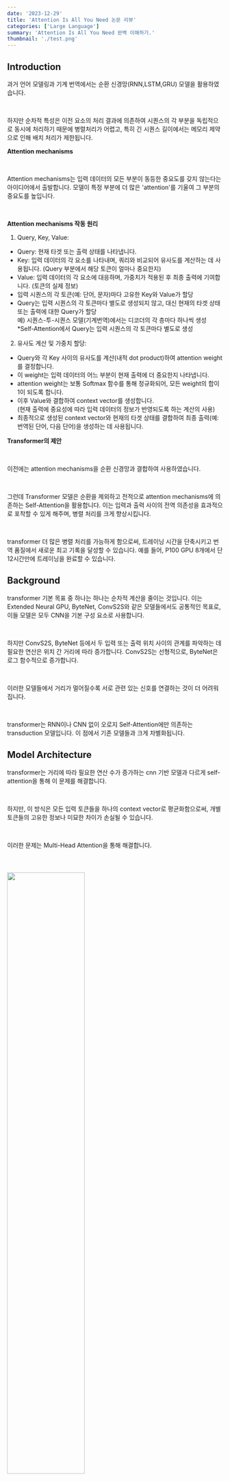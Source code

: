 ```yaml
---
date: '2023-12-29'
title: 'Attention Is All You Need 논문 리뷰'
categories: ['Large Language']
summary: 'Attention Is All You Need 완벽 이해하기.'
thumbnail: './test.png'
---
```


<div id="Introduction"></div>

## Introduction

과거 언어 모델링과 기계 번역에서는 순환 신경망(RNN,LSTM,GRU) 모델을 활용하였습니다.

<br>

하지만 순차적 특성은 이전 요소의 처리 결과에 의존하여 시퀀스의 각 부분을 독립적으로 동시에 처리하기 때문에 병렬처리가 어렵고, 특히 긴 시퀀스 길이에서는 메모리 제약으로 인해 배치 처리가 제한됩니다.

**Attention mechanisms**

<br>

Attention mechanisms는 입력 데이터의 모든 부분이 동등한 중요도를 갖지 않는다는 아이디어에서 출발합니다. 모델이 특정 부분에 더 많은 'attention'를 기울여 그 부분의 중요도를 높입니다.

<br>

**Attention mechanisms 작동 원리**

1. Query, Key, Value:

- Query: 현재 타겟 또는 출력 상태를 나타냅니다.
- Key: 입력 데이터의 각 요소를 나타내며, 쿼리와 비교되어 유사도를 계산하는 데 사용됩니다. (Query 부분에서 해당 토큰이 얼마나 중요한지)
- Value: 입력 데이터의 각 요소에 대응하며, 가중치가 적용된 후 최종 출력에 기여합니다. (토큰의 실제 정보)
- 입력 시퀀스의 각 토큰(예: 단어, 문자)마다 고유한 Key와 Value가 할당
- Query는 입력 시퀀스의 각 토큰마다 별도로 생성되지 않고, 대신 현재의 타겟 상태 또는 출력에 대한 Query가 할당 <br> 예) 시퀀스-투-시퀀스 모델(기계번역)에서는 디코더의 각 층마다 하나씩 생성 <br>*Self-Attention에서 Query는 입력 시퀀스의 각 토큰마다 별도로 생성

2. 유사도 계산 및 가중치 할당:

- Query와 각 Key 사이의 유사도를 계산(내적 dot product)하여 attention weight를 결정합니다.
- 이 weight는 입력 데이터의 어느 부분이 현재 출력에 더 중요한지 나타냅니다.
- attention weight는 보통 Softmax 함수를 통해 정규화되어, 모든 weight의 합이 1이 되도록 합니다.
- 이후 Value와 결합하여 context vector를 생성합니다. <br> (현재 출력에 중요성에 따라 입력 데이터의 정보가 반영되도록 하는 계산의 사용)
- 최종적으로 생성된 context vector와 현재의 타겟 상태를 결합하여 최종 출력(예: 번역된 단어, 다음 단어)을 생성하는 데 사용됩니다.

**Transformer의 제안**

<br>

이전에는 attention mechanisms을 순환 신경망과 결합하여 사용하였습니다.

<br>

그런데 Transformer 모델은 순환을 제외하고 전적으로 attention mechanisms에 의존하는 Self-Attention을 활용합니다. 이는 입력과 출력 사이의 전역 의존성을 효과적으로 포착할 수 있게 해주며, 병렬 처리를 크게 향상시킵니다.

<br>

transformer 더 많은 병렬 처리를 가능하게 함으로써, 트레이닝 시간을 단축시키고 번역 품질에서 새로운 최고 기록을 달성할 수 있습니다. 예를 들어, P100 GPU 8개에서 단 12시간만에 트레이닝을 완료할 수 있습니다.

<div id="Background"></div>

## Background

transformer 기본 목표 중 하나는 하나는 순차적 계산을 줄이는 것입니다. 이는 Extended Neural GPU, ByteNet, ConvS2S와 같은 모델들에서도 공통적인 목표로, 이들 모델은 모두 CNN을 기본 구성 요소로 사용합니다.

<br>

하지만 ConvS2S, ByteNet 등에서 두 입력 또는 출력 위치 사이의 관계를 파악하는 데 필요한 연산은 위치 간 거리에 따라 증가합니다. ConvS2S는 선형적으로, ByteNet은 로그 함수적으로 증가합니다.

<br>

이러한 모델들에서 거리가 멀어질수록 서로 관련 있는 신호를 연결하는 것이 더 어려워집니다.

<br>

transformer는 RNN이나 CNN 없이 오로지 Self-Attention에만 의존하는 transduction 모델입니다. 이 점에서 기존 모델들과 크게 차별화됩니다.

<div id="Model Architecture"></div>

## Model Architecture

transformer는 거리에 따라 필요한 연산 수가 증가하는 cnn 기반 모델과 다르게 self-attention을 통해 이 문제를 해결합니다.

<br>

하지만, 이 방식은 모든 입력 토큰들을 하나의 context vector로 평균화함으로써, 개별 토큰들의 고유한 정보나 미묘한 차이가 손실될 수 있습니다. 

<br>

이러한 문제는 Multi-Head Attention을 통해 해결합니다.

<img style="width:60%; margin-top: 40px;" id="output" src="transformer/architecture.PNG">

###  Encoder and Decoder Stacks

**Encoder**

1. 구조

- encoder는 $N=6$개의 동일한 층으로 구성됩니다. 
- 각 층에는 두 개의 sub-layer가 있습니다.

2. 서브층

- 첫 번째 sub-layer는 multi-head self-attention mechanism입니다.
- 두 번째 sub-layer는 positionwise fully connected feed-forward network입니다.

3. residual connection과 layer normalization

- 각 sub-layer 주변에는 Residual Connection이 적용됩니다.
- 이후 각 sub-layer의 출력에는 Layer Normalization가 수행됩니다.
- 즉, 각 sub-layer의 출력은 $LayerNorm(x + Sublayer(x))$ 형태를 갖습니다. 여기서 $Sublayer(x)$는 서브층 자체에 의해 구현된 함수입니다.

4. 출력 차원

- 모델 내의 모든 sub-layer과 embedding layer은 $dmodel = 512$의 출력 차원을 가집니다.

<br>

**Decoder**

1. 구조

- decoder 역시 $N=6$개의 동일한 층으로 구성됩니다.
- 각 층에는 세 개의 sub-layer가 있습니다.

2. 서브층

- encoder와 동일한 두 개의 sub-layer에서 추가로 encoder 출력에 대해 multi-head attention을 수행하는 세 번째 sub-layer 추가

3. residual connection과 layer normalization

- encoder와 동일

4. self-attention sub-layer 수정

- decoder의 self-attention layer는 Masking과 출력 임베딩의 Offset이 추가됩니다.
- Masking
  - 디코더는 현재 시점의 출력을 생성할 때, 현재 시점 이후의 정보를 참조하지 못하도록 해야 합니다.
  - 특정 위치에서는 해당 위치와 그 이후의 위치에 대한 정보를 참조하지 못하도록 마스킹 처리됩니다.
- 출력 임베딩의 Offset
  - 출력 임베딩이 offset by one position된다는 것은, 디코더가 출력을 생성할 때 출력하기 이전 까지만 참조한다는 의미입니다.

###  Scaled Dot-Product Attention

**Scaled Dot-Product Attention의 구조**

1. 입력 차원

- Query와 Key는 차원 $d_k$를 가지며, 값(Value)은 차원 $d_v$를 가집니다.

2. 연산 과정

- Query와 모든 Key의 내적(dot product)을 계산합니다.
- 각 내적 결과를 $\sqrt{d_k}$로 나누어 스케일링합니다.
- Softmax 함수를 적용하여 값을 가중치로 변환합니다.

$Attention(Q,K,V)=softmax( \frac{QK^T}{\sqrt{dk}} )V$

### Multi-Head Attention

**Multi-Head Attention의 개념**

1. linearly project의 사용

- Multi-Head Attention에서는 single attention function를 사용하는 대신, Query, Key, Value를 ℎ번 서로 다른 linearly project을 통해 $d_k, d_k, d_v$차원으로 변환합니다. 

  <br>
  
- 이러한 서로 다른 linearly project를 head라고 부릅니다.

  <br>
  
- 각 head 각기 다른 Query, Key, Value 값을 가지며, 이는 입력 데이터를 서로 다른 방식으로 해석하고, 다양한 정보를 추출할 수 있도록 합니다.

2. 병렬 attention 실행

- 이렇게 투영된 각 Query, Key, Value에 대해 attention function를 병렬로 수행합니다. 
- 이 과정은 $d_v$차원의 출력 값을 생성합니다. 

3. 결합 및 최종 투영

- 어텐션의 결과를 연결(concatenate)한 후, 다시 한 번 project하여 최종 값으로 변환합니다.

$MultiHead(Q, K, V ) = Concat(head_1, ..., head_h)W^O$

$head_i = Attention(QW_i^Q , KW_i^K , W_i^V )$

<br>

$W_i^Q ∈ \mathbb{R}^{d_{model}×dk} , W_i^K ∈ \mathbb{R}^{d_{model}×dk} , W_i^V  ∈ \mathbb{R}^{d_{model}×dv}, W^O ∈ \mathbb{R}^{ hdv×d_{model}} $

<br>

**Multi-Head Attention의 구현**

- 모델은 총 $h=8$개의 $head$를 사용합니다. 
- 각 $head$의 차원 $d_k, d_v$는 $d_{model}/h=64$로 설정됩니다. 
- 각 헤드의 차원이 줄어들기 때문에, 전체 계산 비용은 전체 차원을 사용하는 single head attention과 유사합니다.

<img style="width: 80%; margin-top: 40px;" id="output" src="transformer/attention.PNG">

### Applications of Attention in our Model

1. encoder-decoder attention

- decoder의 multi-head attention 부분
- 이 층에서의 Query는 이전 디코더 층에서 오며, Key와 Value는 인코더의 출력에서 옵니다.
- 이 구조는 decoder 내의 모든 위치가 입력 시퀀스의 모든 위치에 주목할 수 있도록 합니다.
- 이는 전형적인 sequence-to-sequence models에서 볼 수 있는 encoder-decoder attention mechanisms을 모방합니다.

2. encoder 내의 self-attention

- 모든 Query, Key, Value가 같은 곳, 즉 인코더의 이전 층의 출력에서 옵니다.

3. decoder 내의 self-attention

- masking 기법이 사용되어, 아직 생성되지 않은 미래의 단어들에 대한 정보를 차단(−∞로 설정)하고 생성 중인 현재 위치까지만 정보를 참조할 수 있도록 합니다.

### Position-wise Feed-Forward Networks

시스템에는 OpenAI가 개발한 GPT-4 모델이 사용되었습니다.

<br>

GPT-4는 다양한 작업에서 인상적인 성능을 보여주었으며, Uniform Bar Examination(변호사 시험) 통과와 같은 뛰어난 성과를 달성했습니다.

### F1 - 감정적인 메세지 재구성

**Detect a message requiring intervention**

<br>

GPT-4에게 모든 메시지를 전송하고 염증성 여부를 문의하는 방법은 메시지의 양에 따라 비용이 많이 들고 플랫폼에 지연을 초래할 수 있으며, 다른 당사자에게 메시지를 보내기 전에 분석해야 하므로 사용자에게 혼란을 줄 수 있습니다.

<br>

더 정교한 감정적 메시지 감지 방법은 향후 연구에서 탐구가 필요할 것으로 보입니다.

<br>

**Reformulating the message**

<br>

사용된 prompt:

<br>

"당신은 ODR(온라인 분쟁 해결) 플랫폼입니다. 당사자의 채팅 메시지가 주어졌습니다. 내용은 유지하되, 메시지를 덜 대립적이고 원만한 합의에 더 도움이 되도록 재구성하세요. 재구성된 메시지로 직접 응답하고, 설명하지 마세요."

<br>

목표는 메시지를 덜 대립적이고, 원만한 합의에 더 유도하는 방향으로 만드는 것입니다. 또한 사용자의 요구에 따라 좀 더 방어적 혹은 공격적으로 재구성하는 방법에 대한 연구도 필요합니다.

### F2 - 중재자를 위한 메시지 초안 제안

**Generating the message suggestion**

<br>

사용된 prompt:

<br>

"당신은 중재자입니다. 당신의 목표는 두 당사자의 토론을 양 당사자 모두에게 수용 가능한 원만한 해결책으로 유도하는 것입니다. 당사자들 사이의 이 커뮤니케이션에 응답하세요. 중재자의 역할에 충실하되, 당사자들의 대화를 완성하지 마세요. 중립을 유지하고, 어느 한쪽 당사자의 편을 들지 마세요."

<br>

모델에는 대화에서 가장 최근의 10개 메시지가 맥락으로 제공되며, 중재자가 추가 지시를 입력할 수 있습니다.

### F3 - 자동적으로 개입

이는 매우 흥미롭고 강력한 사용 사례가 될 수 있지만 여러 가지 상당한 위험도 내포하고 있습니다. 따라서 그러한 시스템을 구축하기 전에 상당한 연구가 수행되어야 합니다.

<br>

**Triggers**

- 활동이 없는 기간이 일정 시간 지속될 때
- 당사자 간 토론이 격해질 때
- 일정 메시지마다(예: 10개의 메시지마다)
- 당사자 중 한 명이 요청할 때
